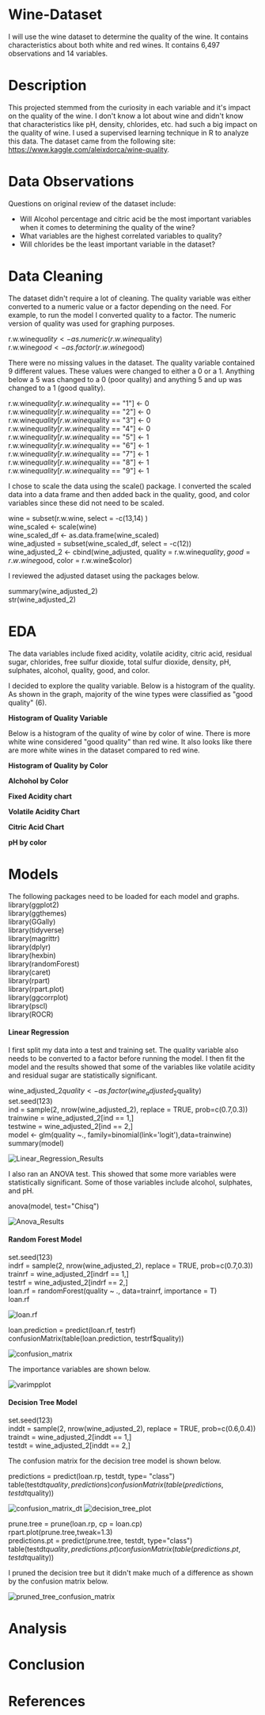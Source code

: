 # Wine-Dataset
I will use the wine dataset to determine the quality of the wine.  It contains characteristics about both white and red wines.  It contains 6,497 observations and 14 variables.  

# Description
This projected stemmed from the curiosity in each variable and it's impact on the quality of the wine.  I don't know a lot about wine and didn't know that characteristics like pH, density, chlorides, etc. had such a big impact on the quality of wine.  I used a supervised learning technique in R to analyze this data.  The dataset came from the following site: https://www.kaggle.com/aleixdorca/wine-quality. 

# Data Observations
Questions on original review of the dataset include:

* Will Alcohol percentage and citric acid be the most important variables when it comes to determining the quality of the wine?
* What variables are the highest correlated variables to quality?
* Will chlorides be the least important variable in the dataset?

# Data Cleaning
The dataset didn't require a lot of cleaning. The quality variable was either converted to a numeric value or a factor depending on the need.  For example, to run the model I converted quality to a factor.  The numeric version of quality was used for graphing purposes.

r.w.wine$quality <- as.numeric(r.w.wine$quality)                                                                                         
r.w.wine$good <- as.factor(r.w.wine$good)

There were no missing values in the dataset.  The quality variable contained 9 different values.  These values were changed to either a 0 or a 1.  Anything below a 5 was changed to a 0 (poor quality) and anything 5 and up was changed to a 1 (good quality).

r.w.wine$quality[r.w.wine$quality == "1"] <- 0                                                                                           
r.w.wine$quality[r.w.wine$quality == "2"] <- 0                                                                                           
r.w.wine$quality[r.w.wine$quality == "3"] <- 0                                                                                           
r.w.wine$quality[r.w.wine$quality == "4"] <- 0                                                                                           
r.w.wine$quality[r.w.wine$quality == "5"] <- 1                                                                                           
r.w.wine$quality[r.w.wine$quality == "6"] <- 1                                                                                           
r.w.wine$quality[r.w.wine$quality == "7"] <- 1                                                                                           
r.w.wine$quality[r.w.wine$quality == "8"] <- 1                                                                                           
r.w.wine$quality[r.w.wine$quality == "9"] <- 1                                                                                           

I chose to scale the data using the scale() package.  I converted the scaled data into a data frame and then added back in the quality, good, and color variables since these did not need to be scaled.

wine = subset(r.w.wine, select = -c(13,14) )                                                                                             
wine_scaled <- scale(wine)                                                                                                               
wine_scaled_df <- as.data.frame(wine_scaled)                                                                                             
wine_adjusted = subset(wine_scaled_df, select = -c(12))                                                                                 
wine_adjusted_2 <- cbind(wine_adjusted, quality = r.w.wine$quality, good = r.w.wine$good, color = r.w.wine$color)                       

I reviewed the adjusted dataset using the packages below.

summary(wine_adjusted_2)                                                                                                                 
str(wine_adjusted_2)                                                                                                                     

# EDA
The data variables include fixed acidity, volatile acidity, citric acid, residual sugar, chlorides, free sulfur dioxide, total sulfur dioxide, density, pH, sulphates, alcohol, quality, good, and color.

I decided to explore the quality variable.  Below is a histogram of the quality. As shown in the graph, majority of the wine types were classified as "good quality" (6).

**Histogram of Quality Variable**

Below is a histogram of the quality of wine by color of wine.  There is more white wine considered "good quality" than red wine.  It also looks like there are more white wines in the dataset compared to red wine.

**Histogram of Quality by Color**

**Alchohol by Color**

**Fixed Acidity chart**

**Volatile Acidity Chart**

**Citric Acid Chart**

**pH by color**


# Models
The following packages need to be loaded for each model and graphs.
library(ggplot2)                                                                                                                         
library(ggthemes)                                                                                                                       
library(GGally)                                                                                                                         
library(tidyverse)                                                                                                                       
library(magrittr)                                                                                                                       
library(dplyr)                                                                                                                           
library(hexbin)                                                                                                                         
library(randomForest)                                                                                                                   
library(caret)                                                                                                                           
library(rpart)                                                                                                                           
library(rpart.plot)                                                                                                                     
library(ggcorrplot)                                                                                                                     
library(pscl)                                                                                                                           
library(ROCR)                                                                                                                           

#### Linear Regression
I first split my data into a test and training set.  The quality variable also needs to be converted to a factor before running the model.  I then fit the model and the results showed that some of the variables like volatile acidity and residual sugar are statistically significant.

wine_adjusted_2$quality <- as.factor(wine_adjusted_2$quality)                                                                           
set.seed(123)                                                                                                                           
ind = sample(2, nrow(wine_adjusted_2), replace = TRUE, prob=c(0.7,0.3))                                                                 
trainwine = wine_adjusted_2[ind == 1,]                                                                                                   
testwine = wine_adjusted_2[ind == 2,]                                                                                                   
model <- glm(quality ~., family=binomial(link='logit'),data=trainwine)                                                                   
summary(model)                                                                                                                           

![Linear_Regression_Results](Linear_Regression_Results.PNG)

I also ran an ANOVA test.  This showed that some more variables were statistically significant.  Some of those variables include alcohol, sulphates, and pH.

anova(model, test="Chisq")                                                                                                               

![Anova_Results](Anova_Results.PNG)

#### Random Forest Model
set.seed(123)                                                                                                                           
indrf = sample(2, nrow(wine_adjusted_2), replace = TRUE, prob=c(0.7,0.3))                                                               
trainrf = wine_adjusted_2[indrf == 1,]                                                                                                   
testrf = wine_adjusted_2[indrf == 2,]                                                                                                   
loan.rf = randomForest(quality ~ ., data=trainrf, importance = T)                                                                       
loan.rf                                                                                                                                 

![loan.rf](loan.rf.PNG)

loan.prediction = predict(loan.rf, testrf)                                                                                               
confusionMatrix(table(loan.prediction, testrf$quality))                                                                                 

![confusion_matrix](confusion_matrix.PNG)

The importance variables are shown below.

![varimpplot](varimpplot.PNG)

#### Decision Tree Model
set.seed(123)                                                                                                                           
inddt = sample(2, nrow(wine_adjusted_2), replace = TRUE, prob=c(0.6,0.4))                                                               
traindt = wine_adjusted_2[inddt == 1,]                                                                                                   
testdt = wine_adjusted_2[inddt == 2,]                                                                                                   

The confusion matrix for the decision tree model is shown below.

predictions = predict(loan.rp, testdt, type= "class")                                                                                   
table(testdt$quality, predictions)                                                                                                       
confusionMatrix(table(predictions, testdt$quality))                                                                                     

![confusion_matrix_dt](confusion_matrix_dt.PNG)
![decision_tree_plot](decision_tree_plot.PNG)

prune.tree = prune(loan.rp, cp = loan.cp)                                                                                               
rpart.plot(prune.tree,tweak=1.3)                                                                                                         
predictions.pt = predict(prune.tree, testdt, type="class")                                                                               
table(testdt$quality, predictions.pt)                                                                                                   
confusionMatrix(table(predictions.pt, testdt$quality))                                                                                   

I pruned the decision tree but it didn't make much of a difference as shown by the confusion matrix below.

![pruned_tree_confusion_matrix](pruned_tree_confusion_matrix.PNG)

# Analysis


# Conclusion



# References
